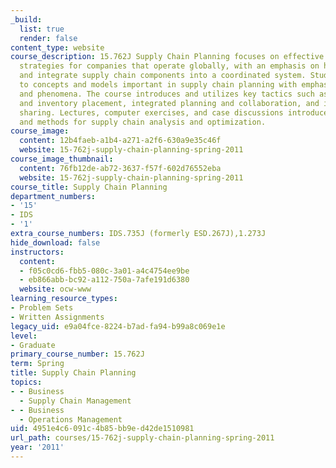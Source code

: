 ```yaml
---
_build:
  list: true
  render: false
content_type: website
course_description: 15.762J Supply Chain Planning focuses on effective supply chain
  strategies for companies that operate globally, with an emphasis on how to plan
  and integrate supply chain components into a coordinated system. Students are exposed
  to concepts and models important in supply chain planning with emphasis on key tradeoffs
  and phenomena. The course introduces and utilizes key tactics such as risk pooling
  and inventory placement, integrated planning and collaboration, and information
  sharing. Lectures, computer exercises, and case discussions introduce various models
  and methods for supply chain analysis and optimization.
course_image:
  content: 12b4faeb-a1b4-a271-a2f6-630a9e35c46f
  website: 15-762j-supply-chain-planning-spring-2011
course_image_thumbnail:
  content: 76fb12de-ab72-3637-f57f-602d76552eba
  website: 15-762j-supply-chain-planning-spring-2011
course_title: Supply Chain Planning
department_numbers:
- '15'
- IDS
- '1'
extra_course_numbers: IDS.735J (formerly ESD.267J),1.273J
hide_download: false
instructors:
  content:
  - f05c0cd6-fbb5-080c-3a01-a4c4754ee9be
  - eb866abb-bc92-a112-750a-7afe191d6380
  website: ocw-www
learning_resource_types:
- Problem Sets
- Written Assignments
legacy_uid: e9a04fce-8224-b7ad-fa94-b99a8c069e1e
level:
- Graduate
primary_course_number: 15.762J
term: Spring
title: Supply Chain Planning
topics:
- - Business
  - Supply Chain Management
- - Business
  - Operations Management
uid: 4951e4c6-091c-4b85-bb9e-d42de1510981
url_path: courses/15-762j-supply-chain-planning-spring-2011
year: '2011'
---
```

